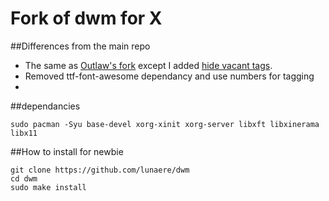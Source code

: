 # Fork of dwm for X

##Differences from the main repo
- The same as [Outlaw's fork](https://github.com/MentalOutlaw/dwm) except I added [hide vacant tags](https://dwm.suckless.org/patches/hide_vacant_tags/).
- Removed ttf-font-awesome dependancy and use numbers for tagging
- 


##dependancies
```
sudo pacman -Syu base-devel xorg-xinit xorg-server libxft libxinerama libx11
```

##How to install for newbie
```
git clone https://github.com/lunaere/dwm
cd dwm
sudo make install
```
